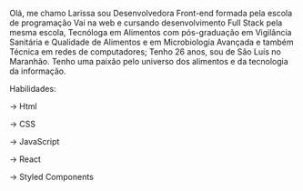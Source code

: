 Olá, me chamo Larissa sou Desenvolvedora Front-end formada pela escola de programação Vai na web e cursando desenvolvimento Full Stack pela mesma escola, Tecnóloga em Alimentos com pós-graduação em Vigilância Sanitária e Qualidade de Alimentos e em Microbiologia Avançada e também Técnica em redes de computadores;
Tenho 26 anos, sou de São Luís no Maranhão. Tenho uma paixão pelo universo dos alimentos e da tecnologia da informação.

Habilidades:

-> Html

-> CSS

-> JavaScript

-> React

-> Styled Components


